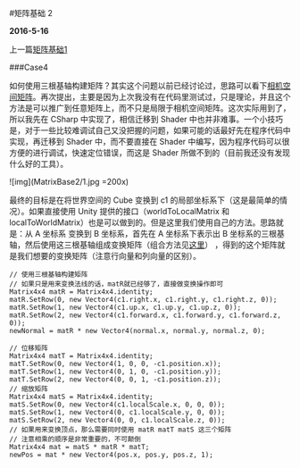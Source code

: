 #矩阵基础 2

**2016-5-16**

上一篇[矩阵基础1](MatrixBase.html)

###Case4

如何使用三根基轴构建矩阵？其实这个问题以前已经讨论过，思路可以看下[相机空间矩阵](CameraSpace.html)。再次提出，主要是因为上次我没有在代码里测试过，只是理论，并且这个方法是可以推广到任意矩阵上，而不只是局限于相机空间矩阵。这次实际用到了，所以我先在 CSharp 中实现了，相信迁移到 Shader 中也并非难事。一个小技巧是，对于一些比较难调试自己又没把握的问题，如果可能的话最好先在程序代码中实现，再迁移到 Shader 中，而不要直接在 Shader 中编写，因为程序代码可以很方便的进行调试，快速定位错误，而这是 Shader 所做不到的（目前我还没有发现什么好的工具）。

![img](MatrixBase2/1.jpg =200x)

最终的目标是在将世界空间的 Cube 变换到 c1 的局部坐标系下（这是最简单的情况）。如果直接使用 Unity 提供的接口（worldToLocalMatrix 和 localToWorldMatrix）也是可以做到的。但是这里我们使用自己的方法。思路就是：从 A 坐标系 变换到 B 坐标系，首先在 A 坐标系下表示出 B 坐标系的三根基轴，然后使用这三根基轴组成变换矩阵（组合方法见[这里](CameraSpace.html)） ，得到的这个矩阵就是我们想要的变换矩阵（注意行向量和列向量的区别）。
	
	// 使用三根基轴构建矩阵
	// 如果只是用来变换法线的话，matR就已经够了，直接做变换操作即可
	Matrix4x4 matR = Matrix4x4.identity;
	matR.SetRow(0, new Vector4(c1.right.x, c1.right.y, c1.right.z, 0));
	matR.SetRow(1, new Vector4(c1.up.x, c1.up.y, c1.up.z, 0));
	matR.SetRow(2, new Vector4(c1.forward.x, c1.forward.y, c1.forward.z, 0));
	newNormal = matR * new Vector4(normal.x, normal.y, normal.z, 0);
	
	// 位移矩阵
	Matrix4x4 matT = Matrix4x4.identity;
	matT.SetRow(0, new Vector4(1, 0, 0, -c1.position.x));
	matT.SetRow(1, new Vector4(0, 1, 0, -c1.position.y));
	matT.SetRow(2, new Vector4(0, 0, 1, -c1.position.z));
	// 缩放矩阵
	Matrix4x4 matS = Matrix4x4.identity;
	matS.SetRow(0, new Vector4(c1.localScale.x, 0, 0, 0));
	matS.SetRow(1, new Vector4(0, c1.localScale.y, 0, 0));
	matS.SetRow(2, new Vector4(0, 0, c1.localScale.z, 0));
	// 如果用来变换顶点，那么需要同时使用 matR matT matS 这三个矩阵
	// 注意相乘的顺序是非常重要的，不可颠倒
	Matrix4x4 mat = matS * matR * matT;
	newPos = mat * new Vector4(pos.x, pos.y, pos.z, 1);